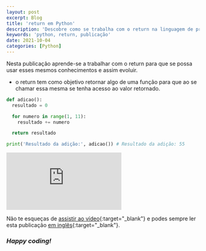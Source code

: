 ```yaml
---
layout: post
excerpt: Blog
title: 'return em Python'
description: 'Descobre como se trabalha com o return na linguagem de programação Python. Obtém respostas às tuas dúvidas com a teoria e os exemplos apresentados.'
keywords: 'python, return, publicação'
date: 2021-10-04
categories: [Python]
---
```


Nesta publicação aprende-se a trabalhar com o return para que se possa usar esses mesmos conhecimentos e assim evoluir.

- o return tem como objetivo retornar algo de uma função para que ao se chamar essa mesma se tenha acesso ao valor retornado.

```python
def adicao():
  resultado = 0

  for numero in range(1, 11):
    resultado += numero

  return resultado

print('Resultado da adição:', adicao()) # Resultado da adição: 55
```

<div class="video-container">
  <iframe src="https://www.youtube.com/embed/qj5fi4F1e8g" frameborder="0" allowfullscreen></iframe>
</div>

Não te esqueças de [assistir ao vídeo](https://youtu.be/qj5fi4F1e8g){:target="\_blank"} e podes sempre ler esta publicação [em inglês](https://nelsonsilvadev.com/blog/20211004/return-in-python/){:target="\_blank"}.

### _Happy coding!_
